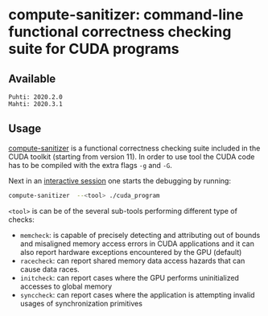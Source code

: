 # compute-sanitizer: command-line functional correctness checking suite for CUDA programs

## Available
    Puhti: 2020.2.0
    Mahti: 2020.3.1
## Usage    
[compute-sanitizer](https://docs.nvidia.com/cuda/compute-sanitizer/index.html) is a functional correctness checking suite included in the CUDA toolkit (starting from version 11). 
In order to use tool the CUDA code has to be compiled with the extra flags
`-g` and `-G`.

Next in an [interactive session](running/interactive-usage.md) one starts the
debugging by running:

```bash
compute-sanitizer  --<tool> ./cuda_program
```
`<tool>` is can be of the several sub-tools performing different type of checks:
* `memcheck`: is capable of precisely detecting and attributing out of bounds and misaligned memory access errors in CUDA applications and it can also report hardware exceptions encountered by the GPU (default)
* `racecheck`: can report shared memory data access hazards that can cause data races.
* `initcheck`: can report cases where the GPU performs uninitialized accesses to global memory 
* `synccheck`: can report cases where the application is attempting invalid usages of synchronization primitives
